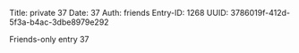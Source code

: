Title: private 37
Date: 37
Auth: friends
Entry-ID: 1268
UUID: 3786019f-412d-5f3a-b4ac-3dbe8979e292

Friends-only entry 37
